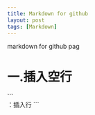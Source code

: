 ```yaml
---
title: Markdown for github
layout: post
tags: [Markdown]
---
```


markdown for github pag

<h1>一.插入空行</h1>
```
<br> ：插入行
```

